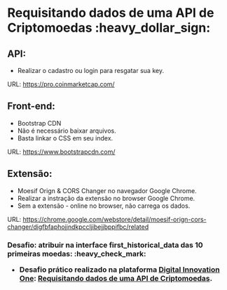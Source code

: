 <h1> Requisitando dados de uma API de Criptomoedas :heavy_dollar_sign: </h1>


<h2> API: </h2>
 <ul>
  <li>Realizar o cadastro ou login para resgatar sua key.</li>
 </ul>

URL: https://pro.coinmarketcap.com/

<h2> Front-end:</h2>
 <ul>
  <li> Bootstrap CDN </li>
  <li> Não é necessário baixar arquivos.</li>
  <li> Basta linkar o CSS em seu index.</li>
 </ul>

URL: https://www.bootstrapcdn.com/

<h2> Extensão:</h2>
 <ul>
  <li>Moesif Orign & CORS Changer no navegador Google Chrome.</li>
  <li>Realizar a instração da extensão no browser Google Chrome.</li>
  <li>Sem a extensão - online no browser, não carrega os dados.</li>
 </ul>

URL: https://chrome.google.com/webstore/detail/moesif-orign-cors-changer/digfbfaphojjndkpccljibejjbppifbc/related

<h3>Desafio: atribuir na interface first_historical_data das 10 primeiras moedas: :heavy_check_mark:

- Desafio prático realizado na plataforma [Digital Innovation One](https://web.digitalinnovation.one/home "Digital Innovation One"): [Requisitando dados de uma API de Criptomoedas](https://web.digitalinnovation.one/lab/requisitando-dados-de-uma-api-de-criptomoedas/learning/0b830ec3-30f5-4b6b-9e78-e4bb6ec50871).
